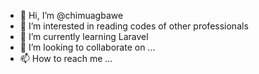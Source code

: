- 👋 Hi, I’m @chimuagbawe
- 👀 I’m interested in reading codes of other professionals
- 🌱 I’m currently learning Laravel
- 💞️ I’m looking to collaborate on ...
- 📫 How to reach me ...

<!---
chimuagbawe/chimuagbawe is a ✨ special ✨ repository because its `README.md` (this file) appears on your GitHub profile.
You can click the Preview link to take a look at your changes.
--->
